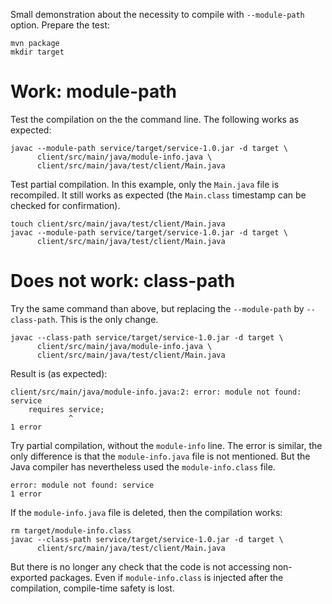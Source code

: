 Small demonstration about the necessity to compile with `--module-path` option.
Prepare the test:

```
mvn package
mkdir target
```

# Work: module-path
Test the compilation on the the command line.
The following works as expected:

```
javac --module-path service/target/service-1.0.jar -d target \
      client/src/main/java/module-info.java \
      client/src/main/java/test/client/Main.java
```

Test partial compilation. In this example, only the `Main.java` file is recompiled.
It still works as expected (the `Main.class` timestamp can be checked for confirmation).

```
touch client/src/main/java/test/client/Main.java
javac --module-path service/target/service-1.0.jar -d target \
      client/src/main/java/test/client/Main.java
```

# Does not work: class-path
Try the same command than above, but replacing the `--module-path` by `--class-path`.
This is the only change.

```
javac --class-path service/target/service-1.0.jar -d target \
      client/src/main/java/module-info.java \
      client/src/main/java/test/client/Main.java
```

Result is (as expected):

```
client/src/main/java/module-info.java:2: error: module not found: service
    requires service;
             ^
1 error
```

Try partial compilation, without the `module-info` line.
The error is similar, the only difference is that the `module-info.java` file is not mentioned.
But the Java compiler has nevertheless used the `module-info.class` file.

```
error: module not found: service
1 error
```

If the `module-info.java` file is deleted, then the compilation works:

```
rm target/module-info.class
javac --class-path service/target/service-1.0.jar -d target \
      client/src/main/java/test/client/Main.java
```

But there is no longer any check that the code is not accessing non-exported packages.
Even if `module-info.class` is injected after the compilation, compile-time safety is lost.
